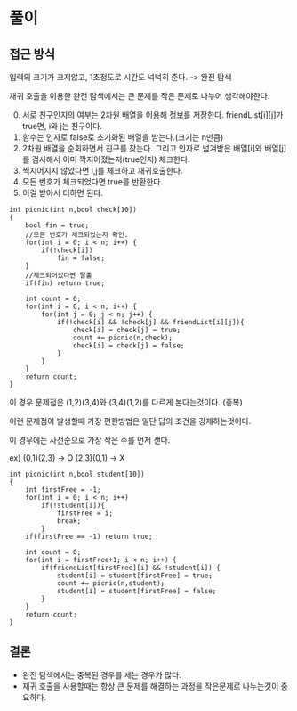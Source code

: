 # 풀이

## 접근 방식
입력의 크기가 크지않고, 1초정도로 시간도 넉넉히 준다. -> 완전 탐색

재귀 호출을 이용한 완전 탐색에서는 큰 문제를 작은 문제로 나누어 생각해야한다.

0. 서로 친구인지의 여부는 2차원 배열을 이용해 정보를 저장한다. friendList[i][j]가 true면, i와 j는 친구이다.
1. 함수는 인자로 false로 초기화된 배열을 받는다.(크기는 n만큼)
2. 2차원 배열을 순회하면서 친구를 찾는다. 그리고 인자로 넘겨받은 배열[i]와 배열[j]를 검사해서 이미 짝지어졌는지(true인지) 체크한다.
3. 찍지어지지 않았다면 i,j를 체크하고 재귀호출한다.
4. 모든 번호가 체크되었다면 true를 반환한다.
5. 이걸 받아서 더하면 된다.

```
int picnic(int n,bool check[10])
{
    bool fin = true;
    //모든 번호가 체크되었는지 확인.
    for(int i = 0; i < n; i++) {
        if(!check[i])
            fin = false;
    }
    //체크되어있다면 탈출
    if(fin) return true;

    int count = 0;
    for(int i = 0; i < n; i++) {
        for(int j = 0; j < n; j++) {
            if(!check[i] && !check[j] && friendList[i][j]){
                check[i] = check[j] = true;
                count += picnic(n,check);
                check[i] = check[j] = false;
            }
        }
    }
    return count;
}
```

이 경우 문제점은 (1,2)(3,4)와 (3,4)(1,2)를 다르게 본다는것이다. (중복)

이런 문제점이 발생할때 가장 편한방법은 일단 답의 조건을 강제하는것이다.

이 경우에는 사전순으로 가장 작은 수를 먼저 샌다.

ex) (0,1)(2,3) -> O (2,3)(0,1) -> X

```
int picnic(int n,bool student[10])
{
    int firstFree = -1;
    for(int i = 0; i < n; i++) 
        if(!student[i]){
            firstFree = i;
            break;
        }
    if(firstFree == -1) return true;

    int count = 0;
    for(int i = firstFree+1; i < n; i++) {
        if(friendList[firstFree][i] && !student[i]) {
            student[i] = student[firstFree] = true;
            count += picnic(n,student);
            student[i] = student[firstFree] = false;
        }
    }
    return count;
}
```

## 결론
- 완전 탐색에서는 중복된 경우를 세는 경우가 많다. 
- 재귀 호출을 사용할때는 항상 큰 문제를 해결하는 과정을 작은문제로 나누는것이 중요하다.

